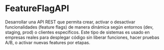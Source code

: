 # FeatureFlagAPI
Desarrollar una API REST que permita crear, activar o desactivar funcionalidades (feature flags) de manera dinámica según entornos (dev, staging, prod) o clientes específicos. Este tipo de sistemas es usado en empresas reales para desplegar código sin liberar funciones, hacer pruebas A/B, o activar nuevas features por etapas.
